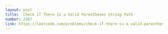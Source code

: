 ```yaml
---
layout: post
title:  Check if There Is a Valid Parentheses String Path
number: 2267
link: https://leetcode.com/problems/check-if-there-is-a-valid-parentheses-string-path
---
```

